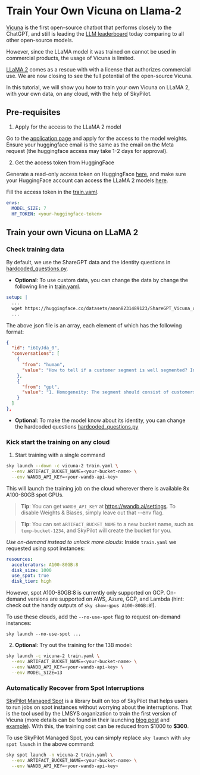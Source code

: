 # Train Your Own Vicuna on Llama-2

[Vicuna](https://lmsys.org/blog/2023-03-30-vicuna/) is the first open-source chatbot that performs closely to the ChatGPT, and still is leading the [LLM leaderboard](https://huggingface.co/spaces/lmsys/chatbot-arena-leaderboard) today comparing to all other open-source models.

However, since the LLaMA model it was trained on cannot be used in commercial products, the usage of Vicuna is limited.

[LLaMA 2](https://github.com/facebookresearch/llama/tree/main) comes as a rescue with with a license that authorizes commercial use. We are now closing to see the full potential of the open-source Vicuna.

In this tutorial, we will show you how to train your own Vicuna on LLaMA 2, with your own data, on any cloud, with the help of SkyPilot.

## Pre-requisites

1. Apply for the access to the LLaMA 2 model

Go to the [application page](https://ai.meta.com/resources/models-and-libraries/llama-downloads/) and apply for the access to the model weights. Ensure your huggingface email is the same as the email on the Meta request (the huggingface access may take 1-2 days for approval).


2. Get the access token from HuggingFace

Generate a read-only access token on HuggingFace [here](https://huggingface.co/settings/token), and make sure your HuggingFace account can access the LLaMA 2 models [here](https://huggingface.co/meta-llama/Llama-2-7b-chat/tree/main).

Fill the access token in the [train.yaml](train.yaml).
```yaml
envs:
  MODEL_SIZE: 7
  HF_TOKEN: <your-huggingface-token>
```

## Train your own Vicuna on LLaMA 2


### Check training data

  By default, we use the ShareGPT data and the identity questions in [hardcoded_questions.py](./scripts/hardcoded_questions.py).

  * **Optional**: To use custom data, you can change the data by change the following line in [train.yaml](train.yaml).

  ```yaml
  setup: |
    ...
    wget https://huggingface.co/datasets/anon8231489123/ShareGPT_Vicuna_unfiltered/resolve/main/ShareGPT_V3_unfiltered_cleaned_split.json  -O $HOME/data/sharegpt.json
    ...
  ```

  The above json file is an array, each element of which has the following format:
  ```json
  {
    "id": "i6IyJda_0",
    "conversations": [
      {
        "from": "human",
        "value": "How to tell if a customer segment is well segmented? In 3 bullet points."
      },
      {
        "from": "gpt",
        "value": "1. Homogeneity: The segment should consist of customers who share similar characteristics and behaviors.\n2. Distinctiveness: The segment should be different from other segments in terms of their characteristics and behaviors.\n3. Stability: The segment should remain relatively stable over time and not change drastically. The characteristics and behaviors of customers within the segment should not change significantly."
      }
    ]
  },
  ```

  * **Optional**: To make the model know about its identity, you can change the hardcoded questions [hardcoded_questions.py](./scripts/hardcoded_questions.py)

### Kick start the training on any cloud

1. Start training with a single command

  ```bash
  sky launch --down -c vicuna-2 train.yaml \
    --env ARTIFACT_BUCKET_NAME=<your-bucket-name> \
    --env WANDB_API_KEY=<your-wandb-api-key>
  ```

This will launch the training job on the cloud wherever there is available 8x A100-80GB spot GPUs.

> **Tip**: You can get `WANDB_API_KEY` at https://wandb.ai/settings. To disable Weights & Biases, simply leave out that --env flag.

> **Tip**: You can set `ARTIFACT_BUCKET_NAME` to a new bucket name, such as `temp-bucket-1234`, and SkyPilot will create the bucket for you.

*Use on-demand instead to unlock more clouds*: Inside ``train.yaml`` we requested using spot instances:
```yaml
resources:
  accelerators: A100-80GB:8
  disk_size: 1000
  use_spot: true
  disk_tier: high
```
However, spot A100-80GB:8 is currently only supported on GCP. On-demand versions are supported on AWS, Azure, GCP, and Lambda (hint: check out the handy outputs of `sky show-gpus A100-80GB:8`!).

To use these clouds, add the `--no-use-spot` flag to request on-demand instances:
```console
sky launch --no-use-spot ...
```

2. **Optional**: Try out the training for the 13B model:

  ```bash
  sky launch -c vicuna-2 train.yaml \
    --env ARTIFACT_BUCKET_NAME=<your-bucket-name> \
    --env WANDB_API_KEY=<your-wandb-api-key> \
    --env MODEL_SIZE=13
  ```

### Automatically Recover from Spot Interruptions

[SkyPilot Managed Spot](https://skypilot.readthedocs.io/en/latest/examples/spot-jobs.html) is a library built on top of SkyPilot that helps users to run jobs on spot instances without worrying about the  interruptions. That is the tool used by the LMSYS organization to train the first version of Vicuna (more details can be found in their launching [blog post](https://lmsys.org/blog/2023-03-30-vicuna/) and [example](../vicuna)). With this, the training cost can be reduced from $1000 to **\$300**.

To use SkyPilot Managed Spot, you can simply replace `sky launch` with `sky spot launch` in the above command:

```bash
sky spot launch -n vicuna-2 train.yaml \
  --env ARTIFACT_BUCKET_NAME=<your-bucket-name> \
  --env WANDB_API_KEY=<your-wandb-api-key>
```

